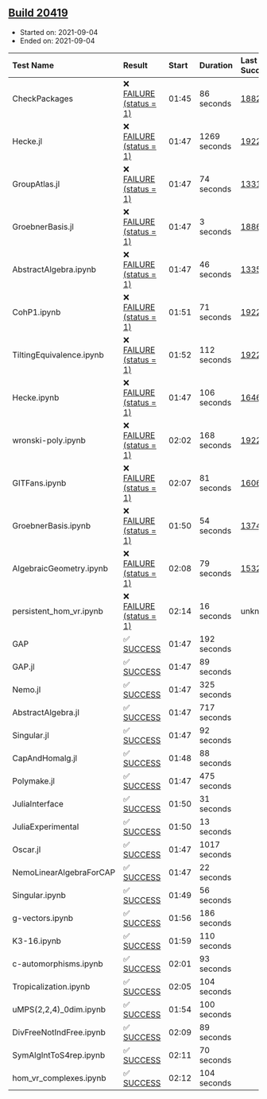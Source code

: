 ## [Build 20419](https://oscarci.mathematik.uni-kl.de/job/oscar/20419/)

* Started on: 2021-09-04
* Ended on: 2021-09-04

| Test Name    | Result | Start | Duration | Last Success | First Failure |
|:-------------|:-------|:------|:---------|:-------------|:--------------|
| CheckPackages | ❌ [FAILURE (status = 1)](https://oscarci.mathematik.uni-kl.de/job/oscar/20419/artifact/logs/build-20419/CheckPackages.log) | 01:45 | 86 seconds | [18822](https://oscarci.mathematik.uni-kl.de/job/oscar/18822/) | [18823](https://oscarci.mathematik.uni-kl.de/job/oscar/18823/) |
| Hecke.jl | ❌ [FAILURE (status = 1)](https://oscarci.mathematik.uni-kl.de/job/oscar/20419/artifact/logs/build-20419/Hecke.jl.log) | 01:47 | 1269 seconds | [19222](https://oscarci.mathematik.uni-kl.de/job/oscar/19222/) | [20152](https://oscarci.mathematik.uni-kl.de/job/oscar/20152/) |
| GroupAtlas.jl | ❌ [FAILURE (status = 1)](https://oscarci.mathematik.uni-kl.de/job/oscar/20419/artifact/logs/build-20419/GroupAtlas.jl.log) | 01:47 | 74 seconds | [13311](https://oscarci.mathematik.uni-kl.de/job/oscar/13311/) | [13312](https://oscarci.mathematik.uni-kl.de/job/oscar/13312/) |
| GroebnerBasis.jl | ❌ [FAILURE (status = 1)](https://oscarci.mathematik.uni-kl.de/job/oscar/20419/artifact/logs/build-20419/GroebnerBasis.jl.log) | 01:47 | 3 seconds | [18864](https://oscarci.mathematik.uni-kl.de/job/oscar/18864/) | [18865](https://oscarci.mathematik.uni-kl.de/job/oscar/18865/) |
| AbstractAlgebra.ipynb | ❌ [FAILURE (status = 1)](https://oscarci.mathematik.uni-kl.de/job/oscar/20419/artifact/logs/build-20419/AbstractAlgebra.ipynb.log) | 01:47 | 46 seconds | [13355](https://oscarci.mathematik.uni-kl.de/job/oscar/13355/) | [13356](https://oscarci.mathematik.uni-kl.de/job/oscar/13356/) |
| CohP1.ipynb | ❌ [FAILURE (status = 1)](https://oscarci.mathematik.uni-kl.de/job/oscar/20419/artifact/logs/build-20419/CohP1.ipynb.log) | 01:51 | 71 seconds | [19222](https://oscarci.mathematik.uni-kl.de/job/oscar/19222/) | [20152](https://oscarci.mathematik.uni-kl.de/job/oscar/20152/) |
| TiltingEquivalence.ipynb | ❌ [FAILURE (status = 1)](https://oscarci.mathematik.uni-kl.de/job/oscar/20419/artifact/logs/build-20419/TiltingEquivalence.ipynb.log) | 01:52 | 112 seconds | [19222](https://oscarci.mathematik.uni-kl.de/job/oscar/19222/) | [20152](https://oscarci.mathematik.uni-kl.de/job/oscar/20152/) |
| Hecke.ipynb | ❌ [FAILURE (status = 1)](https://oscarci.mathematik.uni-kl.de/job/oscar/20419/artifact/logs/build-20419/Hecke.ipynb.log) | 01:47 | 106 seconds | [16463](https://oscarci.mathematik.uni-kl.de/job/oscar/16463/) | [16464](https://oscarci.mathematik.uni-kl.de/job/oscar/16464/) |
| wronski-poly.ipynb | ❌ [FAILURE (status = 1)](https://oscarci.mathematik.uni-kl.de/job/oscar/20419/artifact/logs/build-20419/wronski-poly.ipynb.log) | 02:02 | 168 seconds | [19222](https://oscarci.mathematik.uni-kl.de/job/oscar/19222/) | [20152](https://oscarci.mathematik.uni-kl.de/job/oscar/20152/) |
| GITFans.ipynb | ❌ [FAILURE (status = 1)](https://oscarci.mathematik.uni-kl.de/job/oscar/20419/artifact/logs/build-20419/GITFans.ipynb.log) | 02:07 | 81 seconds | [16068](https://oscarci.mathematik.uni-kl.de/job/oscar/16068/) | [16069](https://oscarci.mathematik.uni-kl.de/job/oscar/16069/) |
| GroebnerBasis.ipynb | ❌ [FAILURE (status = 1)](https://oscarci.mathematik.uni-kl.de/job/oscar/20419/artifact/logs/build-20419/GroebnerBasis.ipynb.log) | 01:50 | 54 seconds | [13748](https://oscarci.mathematik.uni-kl.de/job/oscar/13748/) | [13749](https://oscarci.mathematik.uni-kl.de/job/oscar/13749/) |
| AlgebraicGeometry.ipynb | ❌ [FAILURE (status = 1)](https://oscarci.mathematik.uni-kl.de/job/oscar/20419/artifact/logs/build-20419/AlgebraicGeometry.ipynb.log) | 02:08 | 79 seconds | [15322](https://oscarci.mathematik.uni-kl.de/job/oscar/15322/) | [15323](https://oscarci.mathematik.uni-kl.de/job/oscar/15323/) |
| persistent_hom_vr.ipynb | ❌ [FAILURE (status = 1)](https://oscarci.mathematik.uni-kl.de/job/oscar/20419/artifact/logs/build-20419/persistent_hom_vr.ipynb.log) | 02:14 | 16 seconds | unknown | unknown |
| GAP | ✅ [SUCCESS](https://oscarci.mathematik.uni-kl.de/job/oscar/20419/artifact/logs/build-20419/GAP.log) | 01:47 | 192 seconds |  |  |
| GAP.jl | ✅ [SUCCESS](https://oscarci.mathematik.uni-kl.de/job/oscar/20419/artifact/logs/build-20419/GAP.jl.log) | 01:47 | 89 seconds |  |  |
| Nemo.jl | ✅ [SUCCESS](https://oscarci.mathematik.uni-kl.de/job/oscar/20419/artifact/logs/build-20419/Nemo.jl.log) | 01:47 | 325 seconds |  |  |
| AbstractAlgebra.jl | ✅ [SUCCESS](https://oscarci.mathematik.uni-kl.de/job/oscar/20419/artifact/logs/build-20419/AbstractAlgebra.jl.log) | 01:47 | 717 seconds |  |  |
| Singular.jl | ✅ [SUCCESS](https://oscarci.mathematik.uni-kl.de/job/oscar/20419/artifact/logs/build-20419/Singular.jl.log) | 01:47 | 92 seconds |  |  |
| CapAndHomalg.jl | ✅ [SUCCESS](https://oscarci.mathematik.uni-kl.de/job/oscar/20419/artifact/logs/build-20419/CapAndHomalg.jl.log) | 01:48 | 88 seconds |  |  |
| Polymake.jl | ✅ [SUCCESS](https://oscarci.mathematik.uni-kl.de/job/oscar/20419/artifact/logs/build-20419/Polymake.jl.log) | 01:47 | 475 seconds |  |  |
| JuliaInterface | ✅ [SUCCESS](https://oscarci.mathematik.uni-kl.de/job/oscar/20419/artifact/logs/build-20419/JuliaInterface.log) | 01:50 | 31 seconds |  |  |
| JuliaExperimental | ✅ [SUCCESS](https://oscarci.mathematik.uni-kl.de/job/oscar/20419/artifact/logs/build-20419/JuliaExperimental.log) | 01:50 | 13 seconds |  |  |
| Oscar.jl | ✅ [SUCCESS](https://oscarci.mathematik.uni-kl.de/job/oscar/20419/artifact/logs/build-20419/Oscar.jl.log) | 01:47 | 1017 seconds |  |  |
| NemoLinearAlgebraForCAP | ✅ [SUCCESS](https://oscarci.mathematik.uni-kl.de/job/oscar/20419/artifact/logs/build-20419/NemoLinearAlgebraForCAP.log) | 01:47 | 22 seconds |  |  |
| Singular.ipynb | ✅ [SUCCESS](https://oscarci.mathematik.uni-kl.de/job/oscar/20419/artifact/logs/build-20419/Singular.ipynb.log) | 01:49 | 56 seconds |  |  |
| g-vectors.ipynb | ✅ [SUCCESS](https://oscarci.mathematik.uni-kl.de/job/oscar/20419/artifact/logs/build-20419/g-vectors.ipynb.log) | 01:56 | 186 seconds |  |  |
| K3-16.ipynb | ✅ [SUCCESS](https://oscarci.mathematik.uni-kl.de/job/oscar/20419/artifact/logs/build-20419/K3-16.ipynb.log) | 01:59 | 110 seconds |  |  |
| c-automorphisms.ipynb | ✅ [SUCCESS](https://oscarci.mathematik.uni-kl.de/job/oscar/20419/artifact/logs/build-20419/c-automorphisms.ipynb.log) | 02:01 | 93 seconds |  |  |
| Tropicalization.ipynb | ✅ [SUCCESS](https://oscarci.mathematik.uni-kl.de/job/oscar/20419/artifact/logs/build-20419/Tropicalization.ipynb.log) | 02:05 | 104 seconds |  |  |
| uMPS(2,2,4)_0dim.ipynb | ✅ [SUCCESS](https://oscarci.mathematik.uni-kl.de/job/oscar/20419/artifact/logs/build-20419/uMPS-2-2-4-_0dim.ipynb.log) | 01:54 | 100 seconds |  |  |
| DivFreeNotIndFree.ipynb | ✅ [SUCCESS](https://oscarci.mathematik.uni-kl.de/job/oscar/20419/artifact/logs/build-20419/DivFreeNotIndFree.ipynb.log) | 02:09 | 89 seconds |  |  |
| SymAlgIntToS4rep.ipynb | ✅ [SUCCESS](https://oscarci.mathematik.uni-kl.de/job/oscar/20419/artifact/logs/build-20419/SymAlgIntToS4rep.ipynb.log) | 02:11 | 70 seconds |  |  |
| hom_vr_complexes.ipynb | ✅ [SUCCESS](https://oscarci.mathematik.uni-kl.de/job/oscar/20419/artifact/logs/build-20419/hom_vr_complexes.ipynb.log) | 02:12 | 104 seconds |  |  |
